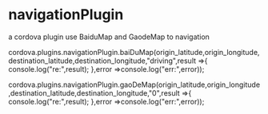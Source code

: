 # navigationPlugin
a cordova plugin use BaiduMap and GaodeMap to navigation

cordova.plugins.navigationPlugin.baiDuMap(origin_latitude,origin_longitude,destination_latitude,destination_longitude,"driving",result =>{
      console.log("re:",result);
    },error =>console.log("err:",error));
    
cordova.plugins.navigationPlugin.gaoDeMap(origin_latitude,origin_longitude,destination_latitude,destination_longitude,"0",result =>{
      console.log("re:",result);
    },error =>console.log("err:",error));
